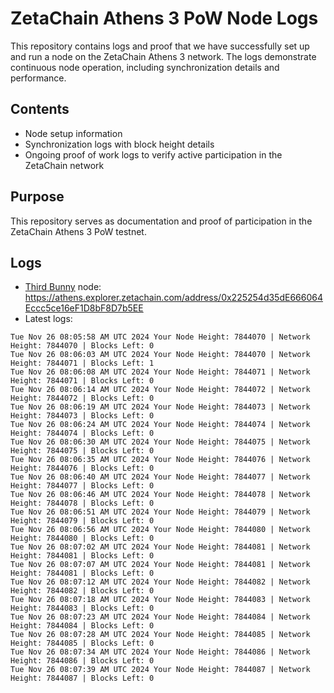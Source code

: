 # ZetaChain Athens 3 PoW Node Logs
This repository contains logs and proof that we have successfully set up and run a node on the ZetaChain Athens 3 network. The logs demonstrate continuous node operation, including synchronization details and performance.

## Contents
- Node setup information
- Synchronization logs with block height details
- Ongoing proof of work logs to verify active participation in the ZetaChain network

## Purpose
This repository serves as documentation and proof of participation in the ZetaChain Athens 3 PoW testnet.

## Logs

- [Third Bunny](https://thirdbunny.xyz/) node: https://athens.explorer.zetachain.com/address/0x225254d35dE666064Eccc5ce16eF1D8bF8D7b5EE
- Latest logs:
```
Tue Nov 26 08:05:58 AM UTC 2024 Your Node Height: 7844070 | Network Height: 7844070 | Blocks Left: 0
Tue Nov 26 08:06:03 AM UTC 2024 Your Node Height: 7844070 | Network Height: 7844071 | Blocks Left: 1
Tue Nov 26 08:06:08 AM UTC 2024 Your Node Height: 7844071 | Network Height: 7844071 | Blocks Left: 0
Tue Nov 26 08:06:14 AM UTC 2024 Your Node Height: 7844072 | Network Height: 7844072 | Blocks Left: 0
Tue Nov 26 08:06:19 AM UTC 2024 Your Node Height: 7844073 | Network Height: 7844073 | Blocks Left: 0
Tue Nov 26 08:06:24 AM UTC 2024 Your Node Height: 7844074 | Network Height: 7844074 | Blocks Left: 0
Tue Nov 26 08:06:30 AM UTC 2024 Your Node Height: 7844075 | Network Height: 7844075 | Blocks Left: 0
Tue Nov 26 08:06:35 AM UTC 2024 Your Node Height: 7844076 | Network Height: 7844076 | Blocks Left: 0
Tue Nov 26 08:06:40 AM UTC 2024 Your Node Height: 7844077 | Network Height: 7844077 | Blocks Left: 0
Tue Nov 26 08:06:46 AM UTC 2024 Your Node Height: 7844078 | Network Height: 7844078 | Blocks Left: 0
Tue Nov 26 08:06:51 AM UTC 2024 Your Node Height: 7844079 | Network Height: 7844079 | Blocks Left: 0
Tue Nov 26 08:06:56 AM UTC 2024 Your Node Height: 7844080 | Network Height: 7844080 | Blocks Left: 0
Tue Nov 26 08:07:02 AM UTC 2024 Your Node Height: 7844081 | Network Height: 7844081 | Blocks Left: 0
Tue Nov 26 08:07:07 AM UTC 2024 Your Node Height: 7844081 | Network Height: 7844081 | Blocks Left: 0
Tue Nov 26 08:07:12 AM UTC 2024 Your Node Height: 7844082 | Network Height: 7844082 | Blocks Left: 0
Tue Nov 26 08:07:18 AM UTC 2024 Your Node Height: 7844083 | Network Height: 7844083 | Blocks Left: 0
Tue Nov 26 08:07:23 AM UTC 2024 Your Node Height: 7844084 | Network Height: 7844084 | Blocks Left: 0
Tue Nov 26 08:07:28 AM UTC 2024 Your Node Height: 7844085 | Network Height: 7844085 | Blocks Left: 0
Tue Nov 26 08:07:34 AM UTC 2024 Your Node Height: 7844086 | Network Height: 7844086 | Blocks Left: 0
Tue Nov 26 08:07:39 AM UTC 2024 Your Node Height: 7844087 | Network Height: 7844087 | Blocks Left: 0
```
